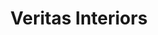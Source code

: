 ---
title: "Veritas Interiors"
url: /leamington-spa/veritas-interiors/
shop: interior decoration
---
